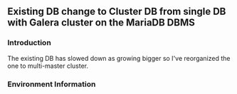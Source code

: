 ## Existing DB change to Cluster DB from single DB with Galera cluster on the MariaDB DBMS

### Introduction

The existing DB has slowed down as growing bigger so I've reorganized the one to multi-master cluster.

### Environment Information


